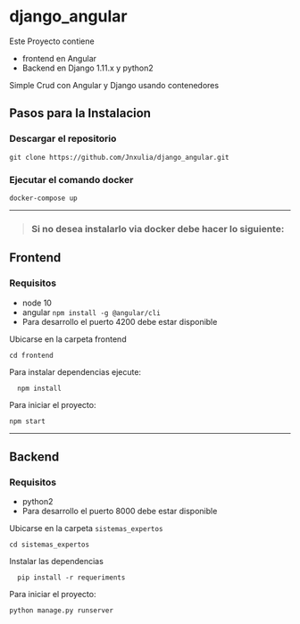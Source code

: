 # django_angular

Este Proyecto contiene
- frontend en Angular
- Backend en Django 1.11.x y python2

Simple Crud con Angular y Django usando contenedores

## Pasos para la Instalacion
  ### Descargar el repositorio
  
  ````
  git clone https://github.com/Jnxulia/django_angular.git
  ````

### Ejecutar el comando docker 
````
docker-compose up
````
<hr/>

> ### Si no desea instalarlo via docker debe hacer lo siguiente:


##  Frontend
### Requisitos


- node 10
- angular  `npm install -g @angular/cli`
- Para desarrollo el puerto 4200 debe estar disponible

Ubicarse en la carpeta frontend
````
cd frontend
````


Para instalar dependencias ejecute:
````
  npm install
```` 
Para iniciar el proyecto:
````
npm start
````
<hr/>

## Backend
### Requisitos
- python2
- Para desarrollo el puerto 8000 debe estar disponible

Ubicarse en la carpeta `sistemas_expertos`
````
cd sistemas_expertos
````
Instalar las dependencias
````
  pip install -r requeriments
````
Para iniciar el proyecto:
````
python manage.py runserver
````

